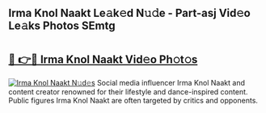 ## Irma Knol Naakt Le𝚊k𝚎d N𝚞𝚍e - Part-asj Vid𝚎o Le𝚊ks Photos SEmtg

# <h2><a href="http://fb05a1.evod.top/?m=Irma+Knol+Naakt">🔗 👉🔴 Irma Knol Naakt Vid𝚎o Ph𝚘t𝚘s</a></h2>

[![Irma Knol Naakt N𝚞d𝚎s](https://i.imgur.com/8V9OHl7.gif)](http://fb05a1.evod.top/?m=Irma+Knol+Naakt)
Social media influencer Irma Knol Naakt and content creator renowned for their lifestyle and dance-inspired content. Public figures Irma Knol Naakt are often targeted by critics and opponents. 
